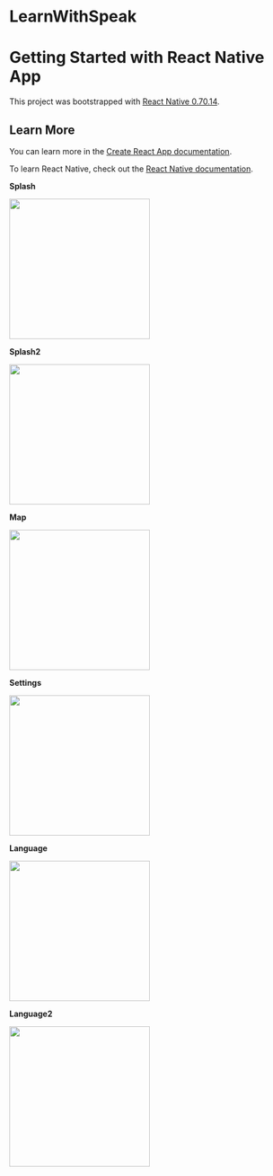 # LearnWithSpeak

# Getting Started with React Native App

This project was bootstrapped with [React Native 0.70.14](https://github.com/facebook/react-native).

## Learn More

You can learn more in the [Create React App documentation](https://github.com/facebook/react-native).

To learn React Native, check out the [React Native documentation](https://reactnative.dev/).

**Splash**

<img src="src/assets/screenshot/splash.png"  width="250">

**Splash2**

<img src="src/assets/screenshot/splash2.png" width="250">

**Map**

<img src="src/assets/screenshot/map.png" width="250">

**Settings**

<img src="src/assets/screenshot/settings.png" width="250">

**Language**

<img src="src/assets/screenshot/language.png" width="250">

**Language2**

<img src="src/assets/screenshot/language2.png" width="250">